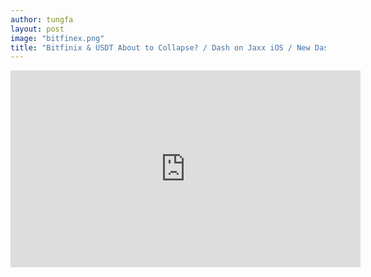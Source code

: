 ```yaml
---
author: tungfa
layout: post
image: "bitfinex.png"
title: "Bitfinix & USDT About to Collapse? / Dash on Jaxx iOS / New Dash CEO / Casper Github Repo Is LIVE!"
---
```

<iframe width="560" height="315" src="https://www.youtube.com/embed/IAxie8q7Fuw" frameborder="0" allowfullscreen></iframe>
